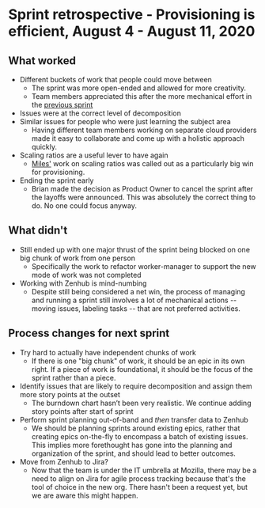 # Sprint retrospective - Provisioning is efficient, August 4 - August 11, 2020

## What worked
* Different buckets of work that people could move between
  * The sprint was more open-ended and allowed for more creativity.
  * Team members appreciated this after the more mechanical effort in the [previous sprint](../20200622-postgres-phase2/)
* Issues were at the correct level of decomposition
* Similar issues for people who were just learning the subject area
  * Having different team members working on separate cloud providers made it easy to collaborate and come up with a holistic approach quickly.
* Scaling ratios are a useful lever to have again
  * [Miles'](https://github.com/milescrabill) work on scaling ratios was called out as a particularly big win for provisioning.
* Ending the sprint early
  * Brian made the decision as Product Owner to cancel the sprint after the layoffs were announced. This was absolutely the correct thing to do. No one could focus anyway.

## What didn't
* Still ended up with one major thrust of the sprint being blocked on one big chunk of work from one person
  * Specifically the work to refactor worker-manager to support the new mode of work was not completed
* Working with Zenhub is mind-numbing
  * Despite still being considered a net win, the process of managing and running a sprint still involves a lot of mechanical actions -- moving issues, labeling tasks -- that are not preferred activities.

## Process changes for next sprint
* Try hard to actually have independent chunks of work
  * If there is one "big chunk" of work, it should be an epic in its own right. If a piece of work is foundational, it should be the focus of the sprint rather than a piece.
* Identify issues that are likely to require decomposition and assign them more story points at the outset
  * The burndown chart hasn’t been very realistic. We continue adding story points after start of sprint
* Perform sprint planning out-of-band and *then* transfer data to Zenhub
  * We should be planning sprints around existing epics, rather that creating epics on-the-fly to encompass a batch of existing issues. This implies more forethought has gone into the planning and organization of the sprint, and should lead to better outcomes.
* Move from Zenhub to Jira?
  * Now that the team is under the IT umbrella at Mozilla, there may be a need to align on Jira for agile process tracking because that's the tool of choice in the new org. There hasn't been a request yet, but we are aware this might happen.
